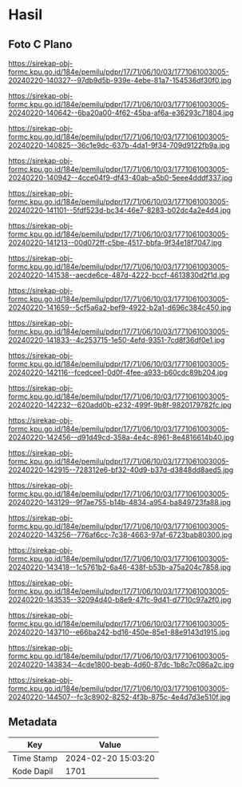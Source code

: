 # Hasil

## Foto C Plano

https://sirekap-obj-formc.kpu.go.id/184e/pemilu/pdpr/17/71/06/10/03/1771061003005-20240220-140327--97db9d5b-939e-4ebe-81a7-154536df30f0.jpg

https://sirekap-obj-formc.kpu.go.id/184e/pemilu/pdpr/17/71/06/10/03/1771061003005-20240220-140642--6ba20a00-4f62-45ba-af6a-e36293c71804.jpg

https://sirekap-obj-formc.kpu.go.id/184e/pemilu/pdpr/17/71/06/10/03/1771061003005-20240220-140825--36c1e9dc-637b-4da1-9f34-709d9122fb9a.jpg

https://sirekap-obj-formc.kpu.go.id/184e/pemilu/pdpr/17/71/06/10/03/1771061003005-20240220-140942--4cce04f9-df43-40ab-a5b0-5eee4dddf337.jpg

https://sirekap-obj-formc.kpu.go.id/184e/pemilu/pdpr/17/71/06/10/03/1771061003005-20240220-141101--5fdf523d-bc34-46e7-8283-b02dc4a2e4d4.jpg

https://sirekap-obj-formc.kpu.go.id/184e/pemilu/pdpr/17/71/06/10/03/1771061003005-20240220-141213--00d072ff-c5be-4517-bbfa-9f34e18f7047.jpg

https://sirekap-obj-formc.kpu.go.id/184e/pemilu/pdpr/17/71/06/10/03/1771061003005-20240220-141538--aecde6ce-487d-4222-bccf-4613830d2f1d.jpg

https://sirekap-obj-formc.kpu.go.id/184e/pemilu/pdpr/17/71/06/10/03/1771061003005-20240220-141659--5cf5a6a2-bef9-4922-b2a1-d696c384c450.jpg

https://sirekap-obj-formc.kpu.go.id/184e/pemilu/pdpr/17/71/06/10/03/1771061003005-20240220-141833--4c253715-1e50-4efd-9351-7cd8f36df0e1.jpg

https://sirekap-obj-formc.kpu.go.id/184e/pemilu/pdpr/17/71/06/10/03/1771061003005-20240220-142116--fcedcee1-0d0f-4fee-a933-b60cdc89b204.jpg

https://sirekap-obj-formc.kpu.go.id/184e/pemilu/pdpr/17/71/06/10/03/1771061003005-20240220-142232--620add0b-e232-499f-9b8f-9820179782fc.jpg

https://sirekap-obj-formc.kpu.go.id/184e/pemilu/pdpr/17/71/06/10/03/1771061003005-20240220-142456--d91d49cd-358a-4e4c-8961-8e4816614b40.jpg

https://sirekap-obj-formc.kpu.go.id/184e/pemilu/pdpr/17/71/06/10/03/1771061003005-20240220-142915--728312e6-bf32-40d9-b37d-d3848dd8aed5.jpg

https://sirekap-obj-formc.kpu.go.id/184e/pemilu/pdpr/17/71/06/10/03/1771061003005-20240220-143129--9f7ae755-b14b-4834-a954-ba849723fa88.jpg

https://sirekap-obj-formc.kpu.go.id/184e/pemilu/pdpr/17/71/06/10/03/1771061003005-20240220-143256--776af6cc-7c38-4663-97af-6723bab80300.jpg

https://sirekap-obj-formc.kpu.go.id/184e/pemilu/pdpr/17/71/06/10/03/1771061003005-20240220-143418--1c5761b2-6a46-438f-b53b-a75a204c7858.jpg

https://sirekap-obj-formc.kpu.go.id/184e/pemilu/pdpr/17/71/06/10/03/1771061003005-20240220-143535--32094d40-b8e9-47fc-9d41-d7710c97a2f0.jpg

https://sirekap-obj-formc.kpu.go.id/184e/pemilu/pdpr/17/71/06/10/03/1771061003005-20240220-143710--e66ba242-bd16-450e-85e1-88e9143d1915.jpg

https://sirekap-obj-formc.kpu.go.id/184e/pemilu/pdpr/17/71/06/10/03/1771061003005-20240220-143834--4cde1800-beab-4d60-87dc-1b8c7c086a2c.jpg

https://sirekap-obj-formc.kpu.go.id/184e/pemilu/pdpr/17/71/06/10/03/1771061003005-20240220-144507--fc3c8902-8252-4f3b-875c-4e4d7d3e510f.jpg


## Metadata

| Key        | Value               |
| ---------- | ------------------- |
| Time Stamp | 2024-02-20 15:03:20 |
| Kode Dapil | 1701                |



